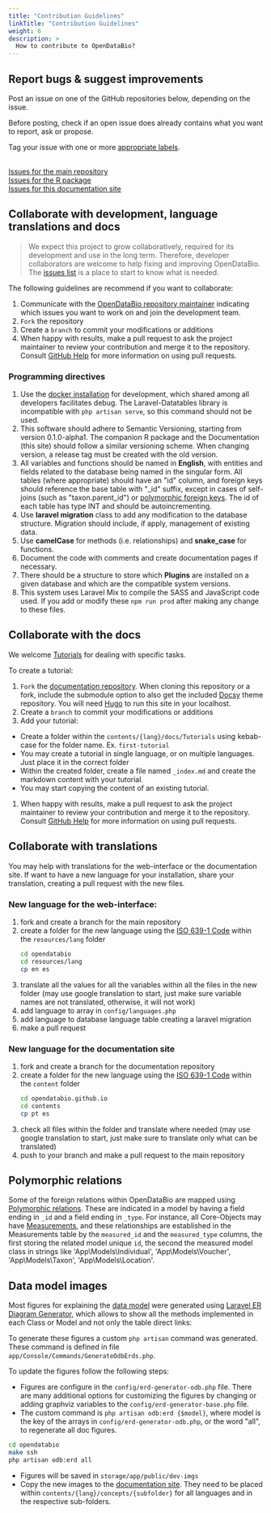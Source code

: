 ```yaml
---
title: "Contribution Guidelines"
linkTitle: "Contribution Guidelines"
weight: 6
description: >
  How to contribute to OpenDataBio?
---
```


## Report bugs & suggest improvements


Post an issue on one of the GitHub repositories below, depending on the issue.  

Before posting, check if an open issue does already contains what you want to report, ask or propose.

Tag your issue with one or more <a href="https://github.com/opendatabio/opendatabio/labels" target="_blank">appropriate labels</a>.

<br>
<a class="btn btn btn-success mr-3 mb-3 text-dark" href="https://github.com/opendatabio/opendatabio/issues" target="_blank" >
<i class="fab fa-github ml-2 "></i> Issues for the main repository</a>
<br>
<a class="btn btn btn-primary  mr-3 mb-4 text-dark" href="https://github.com/opendatabio/opendatabio-r/issues" target="_blank" >
	<i class="fab fa-github ml-2 "></i> Issues for the R package</a>
  <br>  
<a class="btn btn btn-warning  mr-3 mb-4 text-dark" href="https://github.com/opendatabio/opendatabio.github.io/issues" target="_blank" >
  	<i class="fab fa-github ml-2 "></i> Issues for this documentation site</a>

## Collaborate with development, language translations and docs

> We expect this project to grow collaboratively, required for its development and use in the long term. Therefore, developer collaborators are welcome to help fixing and improving OpenDataBio. The <a href="https://github.com/opendatabio/opendatabio/labels" target="_blank">issues list</a> is a place to start to know what is needed.

The following guidelines are recommend if you want to collaborate:

1. Communicate with the [OpenDataBio repository maintainer](/docs/about) indicating which issues you want to work on and join the development team.
1. `Fork` the repository
1. Create a `branch` to commit your modifications or additions
1. When happy with results, make a pull request to ask the project maintainer to review your contribution and merge it to the repository. Consult [GitHub Help](https://help.github.com/articles/about-pull-requests/) for more information on using pull requests.

### Programming directives

1. Use the [docker installation](/docs/getting-started/docker-installatio.md) for development, which shared among all developers facilitates debug. The Laravel-Datatables library is incompatible with `php artisan serve`, so this command should not be used.
1. This software should adhere to Semantic Versioning, starting from version 0.1.0-alpha1. The companion R package and the Documentation (this site) should follow a similar versioning scheme. When changing version, a release tag must be created with the old version.
1. All variables and functions should be named in **English**, with entities and fields related to the database being named in the singular form. All tables (where appropriate) should have an "id" column, and foreign keys should reference the base table with "_id" suffix, except in cases of self-joins (such as "taxon.parent_id") or [polymorphic foreign keys](/docs/contribution-guidelines/#polymorphicrelationships). The id of each table has type INT and should be autoincrementing.
1. Use **laravel migration** class to add any modification to the database structure. Migration should include, if apply, management of existing data.
1. Use **camelCase** for methods (i.e. relationships) and **snake_case** for functions.
1. Document the code with comments and create documentation pages if necessary.
1. There should be a structure to store which **Plugins** are installed on a given database and which are the compatible system versions.
1. This system uses Laravel Mix to compile the SASS and JavaScript code used. If you add or modify these `npm run prod` after making any change to these files.

## Collaborate with the docs

We welcome [Tutorials](/docs/tutorials) for dealing with specific tasks.

To create a tutorial:

1. `Fork` the [documentation repository](https://github.com/opendatabio/opendatabio.github.io). When cloning this repository or a fork, include the submodule option to also get the included [Docsy](https://github.com/google/docsy) theme repository. You will need [Hugo](https://gohugo.io/) to run this site in your localhost.
1. Create a `branch` to commit your modifications or additions
1. Add your tutorial:
  - Create a folder within the `contents/{lang}/docs/Tutorials` using kebab-case for the folder name. Ex. `first-tutorial`
  - You may create a tutorial in single language, or on multiple languages. Just place it in the correct folder   
  - Within the created folder, create a file named `_index.md` and create the markdown content with your tutorial.
  - You may start copying the content of an existing tutorial.
1. When happy with results, make a pull request to ask the project maintainer to review your contribution and merge it to the repository. Consult [GitHub Help](https://help.github.com/articles/about-pull-requests/) for more information on using pull requests.


## Collaborate with translations

You may help with translations for the web-interface or the documentation site. If want to have a new language for your installation, share your translation, creating a pull request with the new files.

### New language for the web-interface:

1. fork and create a branch for the main repository
1. create a folder for the new language using the [ISO 639-1 Code](https://www.loc.gov/standards/iso639-2/php/code_list.php) within the `resources/lang` folder
    ```bash
    cd opendatabio
    cd resources/lang
    cp en es
    ```
1. translate all the values for all the variables within all the files in the new folder (may use google translation to start, just make sure variable names are not translated, otherwise, it will not work)
1. add language to array in `config/languages.php`
1. add language to database language table creating a laravel migration
1. make a pull request

### New language for the documentation site

1. fork and create a branch for the documentation repository
1. create a folder for the new language using the [ISO 639-1 Code](https://www.loc.gov/standards/iso639-2/php/code_list.php) within the `content` folder
    ```bash
    cd opendatabio.github.io
    cd contents
    cp pt es
    ```
1. check all files within the folder and translate where needed (may use google translation to start, just make sure to translate only what can be translated)
1. push to your branch and make a pull request to the main repository


<a name="polymorphicrelationships"></a>
## Polymorphic relations

Some of the foreign relations within OpenDataBio are mapped using [Polymorphic relations](https://laravel.com/docs/8/eloquent-relationships#polymorphic-relations). These are indicated in a model by having a field ending in `_id` and a field ending in `_type`. For instance, all Core-Objects may have [Measurements](/docs/concepts/trait-objects/#measurement), and these relationships are established in the Measurements table by the `measured_id` and the `measured_type`  columns, the first storing the related model unique `id`, the second the measured model class in strings like 'App\Models\Individual', 'App\Models\Voucher', 'App\Models\Taxon', 'App\Models\Location'.

<a name="erd-generator"></a>
## Data model images
Most figures for explaining the [data model](/docs/concepts) were generated using [Laravel ER Diagram Generator](https://github.com/beyondcode/laravel-er-diagram-generator), which allows to show all the methods implemented in each Class or Model and not only the table direct links:

To generate these figures a custom `php artisan` command was generated. These command is defined in file `app/Console/Commands/GenerateOdbErds.php`.

To update the figures follow the following steps:

* Figures are configure in the  `config/erd-generator-odb.php` file. There are many additional options for customizing the figures by changing or adding graphviz variables to the `config/erd-generator-base.php` file.
* The custom command is `php artisan odb:erd {$model}`, where model is the key of the arrays in `config/erd-generator-odb.php`, or the word "all", to regenerate all doc figures.
```bash
cd opendatabio
make ssh
php artisan odb:erd all
```
* Figures will be saved in `storage/app/public/dev-imgs`
* Copy the new images to the [documentation site](https://github.com/opendatabio/opendatabio.github.io). They need to be placed within  `contents/{lang}/concepts/{subfolder}` for all languages and in the respective sub-folders.
